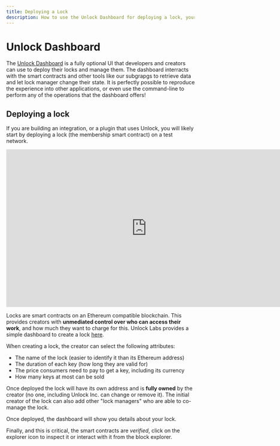 ```yaml
---
title: Deploying a Lock
description: How to use the Unlock Dashboard for deploying a lock, your custom smart contract.
---
```


# Unlock Dashboard

The [Unlock Dashboard](https://app.unlock-protocol.com/dashboard) is a fully optional UI that developers and creators can use to deploy their locks and manage them. The dashboard interracts with the smart contracts and other tools like our subgrapgs to retrieve data and let lock manager change their state. It is perfectly possible to reproduce the experience into other applications, or even use the command-line to perform any of the operations that the dashboard offers!

## Deploying a lock

If you are building an integration, or a plugin that uses Unlock, you will likely start by deploying a lock (the membership smart contract) on a test network.

<iframe width="750" height="422" src="https://www.youtube.com/embed/jKj3l4Ei-i4" title="Create a Lock" frameborder="0" allow="accelerometer; autoplay; clipboard-write; encrypted-media; gyroscope; picture-in-picture" allowfullscreen></iframe>

Locks are smart contracts on an Ethereum compatible blockchain. This provides creators with **unmediated control over who can access their work**, and how much they want to charge for this. Unlock Labs provides a simple dashboard to create a lock [here](https://app.unlock-protocol.com/dashboard).&#x20;

When creating a lock, the creator can select the following attributes:

- The name of the lock (easier to identify it than its Ethereum address)
- The duration of each key (how long they are valid for)
- The price consumers need to pay to get a key, including its currency
- How many keys at most can be sold

Once deployed the lock will have its own address and is **fully owned** by the creator (no one, including Unlock Inc. can change or remove it). The initial creator of the lock can also add other "lock managers" who are able to co-manage the lock.

Once deployed, the dashboard will show you details about your lock.

Finally, and this is critical, the smart contracts are _verified_, click on the explorer icon to inspect it or interact with it from the block explorer.

